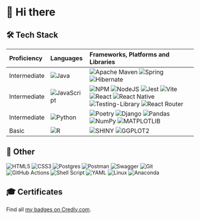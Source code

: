 # 👋 Hi there 

## 🛠️ Tech Stack

| Proficiency | Languages | Frameworks, Platforms and Libraries |
|:---|:---|:---|
| Intermediate | ![Java](https://img.shields.io/badge/java-%23ED8B00.svg?style=for-the-badge&logo=openjdk&logoColor=white) | ![Apache Maven](https://img.shields.io/badge/Apache%20Maven-C71A36?style=for-the-badge&logo=Apache%20Maven&logoColor=white) ![Spring](https://img.shields.io/badge/spring-%236DB33F.svg?style=for-the-badge&logo=spring&logoColor=white) ![Hibernate](https://img.shields.io/badge/Hibernate-59666C?style=for-the-badge&logo=Hibernate&logoColor=white) |
| Intermediate | ![JavaScript](https://img.shields.io/badge/javascript-%23323330.svg?style=for-the-badge&logo=javascript&logoColor=%23F7DF1E) | ![NPM](https://img.shields.io/badge/NPM-%23CB3837.svg?style=for-the-badge&logo=npm&logoColor=white) ![NodeJS](https://img.shields.io/badge/node.js-6DA55F?style=for-the-badge&logo=node.js&logoColor=white) ![Jest](https://img.shields.io/badge/-jest-%23C21325?style=for-the-badge&logo=jest&logoColor=white) ![Vite](https://img.shields.io/badge/vite-%23646CFF.svg?style=for-the-badge&logo=vite&logoColor=white) ![React](https://img.shields.io/badge/react-%2320232a.svg?style=for-the-badge&logo=react&logoColor=%2361DAFB) ![React Native](https://img.shields.io/badge/react_native-%2320232a.svg?style=for-the-badge&logo=react&logoColor=%2361DAFB) ![Testing-Library](https://img.shields.io/badge/-TestingLibrary-%23E33332?style=for-the-badge&logo=testing-library&logoColor=white) ![React Router](https://img.shields.io/badge/React_Router-CA4245?style=for-the-badge&logo=react-router&logoColor=white)|
| Intermediate | ![Python](https://img.shields.io/badge/python-3670A0?style=for-the-badge&logo=python&logoColor=ffdd54) | ![Poetry](https://img.shields.io/badge/Poetry-%233B82F6.svg?style=for-the-badge&logo=poetry&logoColor=0B3D8D) ![Django](https://img.shields.io/badge/django-%23092E20.svg?style=for-the-badge&logo=django&logoColor=white) ![Pandas](https://img.shields.io/badge/pandas-%23150458.svg?style=for-the-badge&logo=pandas&logoColor=white) ![NumPy](https://img.shields.io/badge/numpy-%23013243.svg?style=for-the-badge&logo=numpy&logoColor=white) ![MATPLOTLIB](https://img.shields.io/badge/MATPLOTLIB-blue?style=for-the-badge&logoColor=Black&logoSize=auto) |
| Basic        | ![R](https://img.shields.io/badge/r-%23276DC3.svg?style=for-the-badge&logo=r&logoColor=white)|![SHINY](https://img.shields.io/badge/SHINY-lightblue?style=for-the-badge&logoColor=black&logoSize=auto&labelColor=%23eaf576&color=%23eaf576) ![GGPLOT2](https://img.shields.io/badge/GGPLOT2-lightblue?style=for-the-badge&logoColor=black&logoSize=auto&color=lightblue) |

## 🥅 Other
![HTML5](https://img.shields.io/badge/html5-%23E34F26.svg?style=for-the-badge&logo=html5&logoColor=white) 
![CSS3](https://img.shields.io/badge/css3-%231572B6.svg?style=for-the-badge&logo=css3&logoColor=white)
![Postgres](https://img.shields.io/badge/postgres-%23316192.svg?style=for-the-badge&logo=postgresql&logoColor=white) 
![Postman](https://img.shields.io/badge/Postman-FF6C37?style=for-the-badge&logo=postman&logoColor=white)
![Swagger](https://img.shields.io/badge/-Swagger-%23Clojure?style=for-the-badge&logo=swagger&logoColor=white)
![Git](https://img.shields.io/badge/git-%23F05033.svg?style=for-the-badge&logo=git&logoColor=white)
![GitHub Actions](https://img.shields.io/badge/github%20actions-%232671E5.svg?style=for-the-badge&logo=githubactions&logoColor=white)
![Shell Script](https://img.shields.io/badge/shell_script-%23121011.svg?style=for-the-badge&logo=gnu-bash&logoColor=white)
![YAML](https://img.shields.io/badge/YAML-%2523ffffff?style=for-the-badge&logo=yaml&labelColor=%23800020&color=%23800020)
![Linux](https://img.shields.io/badge/Linux-FCC624?style=for-the-badge&logo=linux&logoColor=black)
![Anaconda](https://img.shields.io/badge/Anaconda-%2344A833.svg?style=for-the-badge&logo=anaconda&logoColor=white)




## 🎓 Certificates

<!--START_SECTION:badges-->
<!--END_SECTION:badges-->

Find all [my badges on Credly.com](https://www.credly.com/users/kandelrabin/badges).
